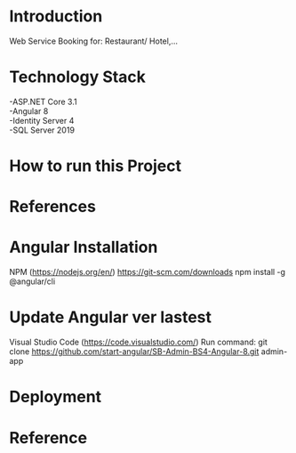# Introduction  
 Web Service Booking for: Restaurant/ Hotel,...   
# Technology Stack   
-ASP.NET Core 3.1  
-Angular 8  
-Identity Server 4  
-SQL Server 2019  
# How to run this Project  
# References  
# Angular Installation  
NPM (https://nodejs.org/en/)
https://git-scm.com/downloads
npm install -g @angular/cli 
# Update Angular ver lastest
Visual Studio Code (https://code.visualstudio.com/)
Run command: git clone https://github.com/start-angular/SB-Admin-BS4-Angular-8.git admin-app
# Deployment  
# Reference  
